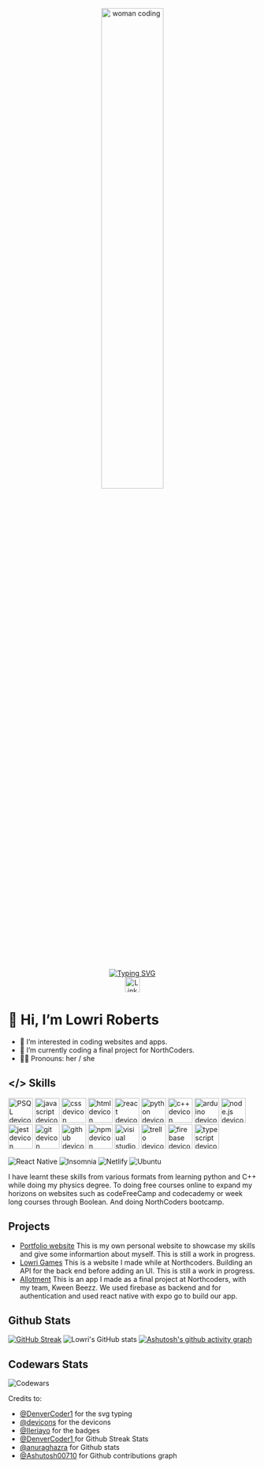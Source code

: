 <div id="header" align="center">
  <img alt="woman coding" src="https://cdnb.artstation.com/p/assets/images/images/028/991/999/original/anna-havrylyukh-.gif?1596125112" width="50%"/>
  <br>
  <a href="https://git.io/typing-svg"><img src="https://readme-typing-svg.demolab.com?font=Fira+Code&weight=600&size=30&pause=1000&color=381A4B&center=true&vCenter=true&width=435&lines=Junior+Web+Developer;%3C+Coding+%2F%3E;Expanding+my+knowledge" alt="Typing SVG"/></a>
</div>


<div align="center">
  <a href="https://www.linkedin.com/in/lowri-gwenllian-roberts/">
    <img src="https://img.shields.io/badge/linkedin-%230077B5.svg?style=plastic&logo=linkedin&logoColor=white" alt="LinkedIn badge" height="30"/>
  </a>
</div>

# 👋 Hi, I’m Lowri Roberts
- 👀 I’m interested in coding websites and apps.
- 🌱 I’m currently coding a final project for NorthCoders.
- 👩‍💼 Pronouns: her / she


## </> Skills
<div>
<img src="https://cdn.jsdelivr.net/gh/devicons/devicon/icons/postgresql/postgresql-original-wordmark.svg" alt="PSQL devicon" width="50"/>
<img src="https://cdn.jsdelivr.net/gh/devicons/devicon/icons/javascript/javascript-original.svg" alt="javascript devicon" width="50"/>
<img src="https://cdn.jsdelivr.net/gh/devicons/devicon/icons/css3/css3-original-wordmark.svg" alt="css devicon" width="50"/>
<img src="https://cdn.jsdelivr.net/gh/devicons/devicon/icons/html5/html5-original-wordmark.svg" alt="html devicon" width="50" />
<img src="https://cdn.jsdelivr.net/gh/devicons/devicon/icons/react/react-original-wordmark.svg" alt="react devicon" width="50" />
<img src="https://cdn.jsdelivr.net/gh/devicons/devicon/icons/python/python-original-wordmark.svg" alt="python devicon" width="50" />
<img src="https://cdn.jsdelivr.net/gh/devicons/devicon/icons/cplusplus/cplusplus-original.svg" alt="c++ devicon" width="50" />
<img src="https://cdn.jsdelivr.net/gh/devicons/devicon/icons/arduino/arduino-original-wordmark.svg" alt="arduino devicon" width="50" />
<img src="https://cdn.jsdelivr.net/gh/devicons/devicon/icons/nodejs/nodejs-original.svg" alt="node.js devicon" width="50"/>
<img src="https://cdn.jsdelivr.net/gh/devicons/devicon/icons/jest/jest-plain.svg" alt="jest devicon" width="50"/>
<img src="https://cdn.jsdelivr.net/gh/devicons/devicon/icons/git/git-original-wordmark.svg" alt="git devicon" width="50"/>
<img src="https://cdn.jsdelivr.net/gh/devicons/devicon/icons/github/github-original-wordmark.svg" alt="github devicon" width="50" />
<img src="https://cdn.jsdelivr.net/gh/devicons/devicon/icons/npm/npm-original-wordmark.svg" alt="npm devicon" width="50" />
<img src="https://cdn.jsdelivr.net/gh/devicons/devicon/icons/visualstudio/visualstudio-plain.svg" alt="visiual studio code devicon" width="50"/>
<img src="https://cdn.jsdelivr.net/gh/devicons/devicon/icons/trello/trello-plain-wordmark.svg" alt="trello devicon" width="50"/>         
<img src="https://cdn.jsdelivr.net/gh/devicons/devicon/icons/firebase/firebase-plain-wordmark.svg" alt="firebase devicon" width="50" />
<img src="https://cdn.jsdelivr.net/gh/devicons/devicon/icons/typescript/typescript-original.svg" alt="typescript devicon" width="50"/>
</div>
          
![React Native](https://img.shields.io/badge/react_native-%2320232a.svg?style=for-the-badge&logo=react&logoColor=%2361DAFB)
![Insomnia](https://img.shields.io/badge/Insomnia-black?style=for-the-badge&logo=insomnia&logoColor=5849BE)
![Netlify](https://img.shields.io/badge/netlify-%23000000.svg?style=for-the-badge&logo=netlify&logoColor=#00C7B7)
![Ubuntu](https://img.shields.io/badge/Ubuntu-E95420?style=for-the-badge&logo=ubuntu&logoColor=white)


I have learnt these skills from various formats from learning python and C++ while doing my physics degree.  To doing free courses online to expand my horizons on websites such as codeFreeCamp and codecademy or week long courses through Boolean.  And doing NorthCoders bootcamp.

## Projects
- [Portfolio website](https://lowriroberts.netlify.app/)
This is my own personal website to showcase my skills and give some informartion about myself.  This is still a work in progress.
- [Lowri Games](https://lowrigames.netlify.app/)
This is a website I made while at Northcoders.  Building an API for the back end before adding an UI.  This is still a work in progress.
- [Allotment](https://github.com/lowriwyllt/allotment)
This is an app I made as a final project at Northcoders, with my team, Kween Beezz. We used firebase as backend and for authentication and used react native with expo go to build our app.

## Github Stats
[![GitHub Streak](https://streak-stats.demolab.com?user=lowriwyllt&theme=dark&hide_border=true&exclude_days=Sun%2CSat)](https://git.io/streak-stats)
![Lowri's GitHub stats](https://github-readme-stats.vercel.app/api?username=lowriwyllt&show_icons=true&theme=radical)
[![Ashutosh's github activity graph](https://github-readme-activity-graph.cyclic.app/graph?username=lowriwyllt&theme=react-dark)](https://github.com/ashutosh00710/github-readme-activity-graph)

## Codewars Stats
![Codewars](https://github.r2v.ch/codewars?user=lowriwyllt&stroke=COLOR)

Credits to:
- [@DenverCoder1](https://github.com/DenverCoder1/readme-typing-svg) for the svg typing
- [@devicons](https://github.com/devicons/devicon/) for the devicons
- [@Ileriayo](https://github.com/Ileriayo/markdown-badges)  for the badges
- [@DenverCoder1 ]( https://github.com/DenverCoder1/github-readme-streak-stats ) for Github Streak Stats 
- [@anuraghazra](https://github.com/anuraghazra/github-readme-stats) for Github stats 
- [@Ashutosh00710](https://github.com/Ashutosh00710/github-readme-activity-graph) for Github contributions graph
